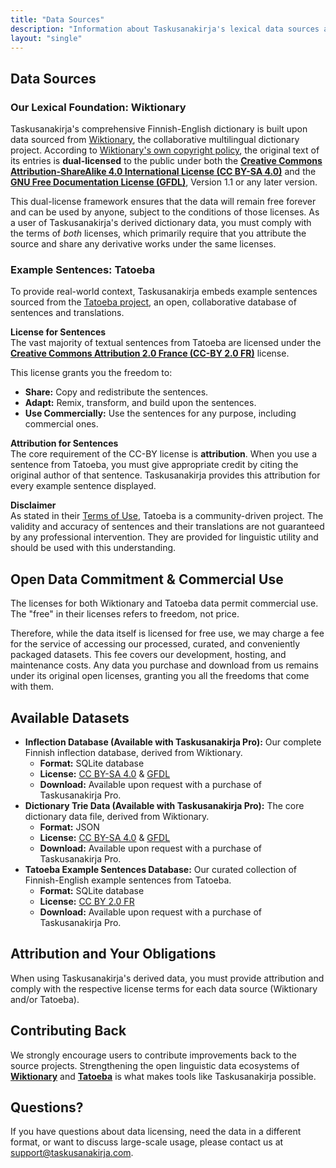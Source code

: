 ```yaml
---
title: "Data Sources"
description: "Information about Taskusanakirja's lexical data sources and downloadable resources"
layout: "single"
---
```


## Data Sources

### Our Lexical Foundation: Wiktionary

Taskusanakirja's comprehensive Finnish-English dictionary is built upon data sourced from [Wiktionary](https://en.wiktionary.org/), the collaborative multilingual dictionary project. According to [Wiktionary's own copyright policy](https://en.wiktionary.org/wiki/Wiktionary:Copyrights), the original text of its entries is **dual-licensed** to the public under both the **[Creative Commons Attribution-ShareAlike 4.0 International License (CC BY-SA 4.0)](https://creativecommons.org/licenses/by-sa/4.0/)** and the **[GNU Free Documentation License (GFDL)](https://www.gnu.org/licenses/fdl-1.3.html)**, Version 1.1 or any later version.

This dual-license framework ensures that the data will remain free forever and can be used by anyone, subject to the conditions of those licenses. As a user of Taskusanakirja's derived dictionary data, you must comply with the terms of *both* licenses, which primarily require that you attribute the source and share any derivative works under the same licenses.

### Example Sentences: Tatoeba

To provide real-world context, Taskusanakirja embeds example sentences sourced from the [Tatoeba project](https://tatoeba.org/), an open, collaborative database of sentences and translations.

**License for Sentences**  
The vast majority of textual sentences from Tatoeba are licensed under the **[Creative Commons Attribution 2.0 France (CC-BY 2.0 FR)](https://creativecommons.org/licenses/by/2.0/fr/deed.en)** license.

This license grants you the freedom to:
- **Share:** Copy and redistribute the sentences.
- **Adapt:** Remix, transform, and build upon the sentences.
- **Use Commercially:** Use the sentences for any purpose, including commercial ones.

**Attribution for Sentences**  
The core requirement of the CC-BY license is **attribution**. When you use a sentence from Tatoeba, you must give appropriate credit by citing the original author of that sentence. Taskusanakirja provides this attribution for every example sentence displayed.

**Disclaimer**  
As stated in their [Terms of Use](https://tatoeba.org/eng/terms_of_use), Tatoeba is a community-driven project. The validity and accuracy of sentences and their translations are not guaranteed by any professional intervention. They are provided for linguistic utility and should be used with this understanding.

## Open Data Commitment & Commercial Use

The licenses for both Wiktionary and Tatoeba data permit commercial use. The "free" in their licenses refers to freedom, not price.

Therefore, while the data itself is licensed for free use, we may charge a fee for the service of accessing our processed, curated, and conveniently packaged datasets. This fee covers our development, hosting, and maintenance costs. Any data you purchase and download from us remains under its original open licenses, granting you all the freedoms that come with them.

## Available Datasets

- **Inflection Database (Available with Taskusanakirja Pro):** Our complete Finnish inflection database, derived from Wiktionary.
  - **Format:** SQLite database
  - **License:** [CC BY-SA 4.0](https://creativecommons.org/licenses/by-sa/4.0/) & [GFDL](https://www.gnu.org/licenses/fdl-1.3.html)
  - **Download:** Available upon request with a purchase of Taskusanakirja Pro.
- **Dictionary Trie Data (Available with Taskusanakirja Pro):** The core dictionary data file, derived from Wiktionary.
  - **Format:** JSON
  - **License:** [CC BY-SA 4.0](https://creativecommons.org/licenses/by-sa/4.0/) & [GFDL](https://www.gnu.org/licenses/fdl-1.3.html)
  - **Download:** Available upon request with a purchase of Taskusanakirja Pro.
- **Tatoeba Example Sentences Database:** Our curated collection of Finnish-English example sentences from Tatoeba.
  - **Format:** SQLite database
  - **License:** [CC BY 2.0 FR](https://creativecommons.org/licenses/by/2.0/fr/deed.en)
  - **Download:** Available upon request with a purchase of Taskusanakirja Pro.

## Attribution and Your Obligations

When using Taskusanakirja's derived data, you must provide attribution and comply with the respective license terms for each data source (Wiktionary and/or Tatoeba).

## Contributing Back

We strongly encourage users to contribute improvements back to the source projects. Strengthening the open linguistic data ecosystems of **[Wiktionary](https://en.wiktionary.org/)** and **[Tatoeba](https://tatoeba.org/)** is what makes tools like Taskusanakirja possible.

## Questions?

If you have questions about data licensing, need the data in a different format, or want to discuss large-scale usage, please contact us at [support@taskusanakirja.com](mailto:support@taskusanakirja.com).